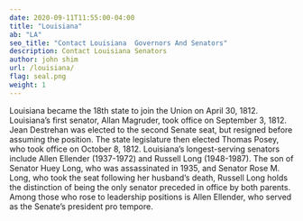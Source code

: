 ```yaml
---
date: 2020-09-11T11:55:00-04:00
title: "Louisiana"
ab: "LA"
seo_title: "Contact Louisiana  Governors And Senators"
description: Contact Louisiana Senators
author: john shim
url: /louisiana/
flag: seal.png
weight: 1
---
```


Louisiana became the 18th state to join the Union on April 30, 1812. Louisiana’s first senator, Allan Magruder, took office on September 3, 1812. Jean Destrehan was elected to the second Senate seat, but resigned before assuming the position. The state legislature then elected Thomas Posey, who took office on October 8, 1812. Louisiana’s longest-serving senators include Allen Ellender (1937-1972) and Russell Long (1948-1987). The son of Senator Huey Long, who was assassinated in 1935, and Senator Rose M. Long, who took the seat following her husband’s death, Russell Long holds the distinction of being the only senator preceded in office by both parents. Among those who rose to leadership positions is Allen Ellender, who served as the Senate’s president pro tempore.